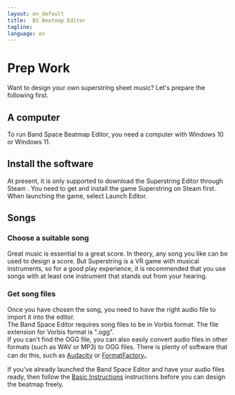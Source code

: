 ```yaml
---
layout: en_default
title:  BS Beatmap Editor
tagline:
language: en
---
```

# Prep Work 
Want to design your own superstring sheet music? Let's prepare the following first.

## **A computer**
To run Band Space Beatmap Editor, you need a computer with Windows 10 or Windows 11.

## **Install the software**
At present, it is only supported to download the Superstring Editor through Steam . You need to get and install the game Superstring on Steam first. When launching the game, select Launch Editor.  

## **Songs**
### Choose a suitable song
Great music is essential to a great score. In theory, any song you like can be used to design a score. But Superstring is a VR game with musical instruments, so for a good play experience, it is recommended that you use songs with at least one instrument that stands out from your hearing.  

### Get song files
Once you have chosen the song, you need to have the right audio file to import it into the editor.  
The Band Space Editor requires song files to be in Vorbis format. The file extension for Vorbis format is ".ogg".  
If you can't find the OGG file, you can also easily convert audio files in other formats (such as WAV or MP3) to OGG files. There is plenty of software that can do this, such as [Audacity](https://www.audacityteam.org/) or [FormatFactory](http://www.pcgeshi.com/index.html)。

If you've already launched the Band Space Editor and have your audio files ready, then follow the [Basic Instructions](using-mapping) instructions before you can design the beatmap freely.